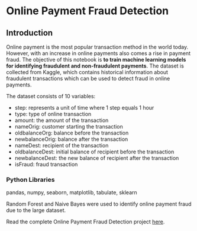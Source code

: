 # Online Payment Fraud Detection

## Introduction
Online payment is the most popular transaction method in the world today. However, with an increase in online payments also comes a rise in payment fraud. The objective of this notebook is **to train machine learning models for identifying fraudulent and non-fraudulent payments**. The dataset is collected from Kaggle, which contains historical information about fraudulent transactions which can be used to detect fraud in online payments. 

The dataset consists of 10 variables:
* step: represents a unit of time where 1 step equals 1 hour
* type: type of online transaction
* amount: the amount of the transaction
* nameOrig: customer starting the transaction
* oldbalanceOrg: balance before the transaction
* newbalanceOrig: balance after the transaction
* nameDest: recipient of the transaction
* oldbalanceDest: initial balance of recipient before the transaction
* newbalanceDest: the new balance of recipient after the transaction
* isFraud: fraud transaction


### Python Libraries
pandas, numpy, seaborn, matplotlib, tabulate, sklearn

Random Forest and Naive Bayes were used to identify online payment fraud due to the large dataset.

Read the complete Online Payment Fraud Detection project [here](https://github.com/subho1101/Payment-Fraud-Detection/blob/main/Payment_Fraud.ipynb).
